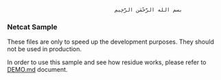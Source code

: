                                        ‫بسم الله الرَّحْمَنِ الرَّحِيمِ

### Netcat Sample
These files are only to speed up the development purposes. They should not be used in production.

In order to use this sample and see how residue works, please refer to [DEMO.md](/docs/DEMO.md) document.
